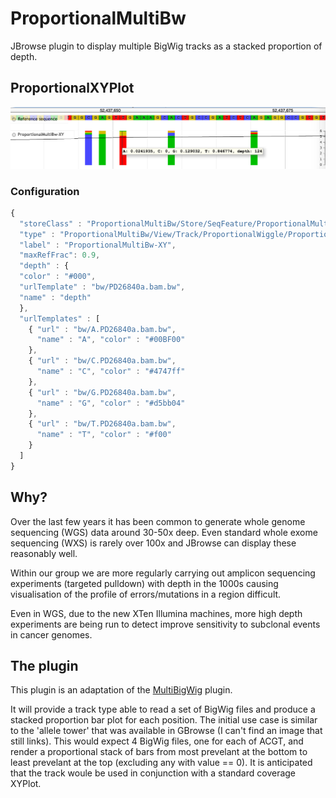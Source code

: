 # ProportionalMultiBw
JBrowse plugin to display multiple BigWig tracks as a stacked proportion of depth.

## ProportionalXYPlot
![ProportionalXYPlot example image](img/XY.png)

### Configuration

```js
{
  "storeClass" : "ProportionalMultiBw/Store/SeqFeature/ProportionalMultiBw",
  "type" : "ProportionalMultiBw/View/Track/ProportionalWiggle/ProportionalXYPlot",
  "label" : "ProportionalMultiBw-XY",
  "maxRefFrac": 0.9,
  "depth" : {
  "color" : "#000",
  "urlTemplate" : "bw/PD26840a.bam.bw",
  "name" : "depth"
  },
  "urlTemplates" : [
    { "url" : "bw/A.PD26840a.bam.bw",
      "name" : "A", "color" : "#00BF00"
    },
    { "url" : "bw/C.PD26840a.bam.bw",
      "name" : "C", "color" : "#4747ff"
    },
    { "url" : "bw/G.PD26840a.bam.bw",
      "name" : "G", "color" : "#d5bb04"
    },
    { "url" : "bw/T.PD26840a.bam.bw",
      "name" : "T", "color" : "#f00"
    }
  ]
}
```

## Why?
Over the last few years it has been common to generate whole genome sequencing (WGS) data
around 30-50x deep.  Even standard whole exome sequencing (WXS) is rarely over 100x and
JBrowse can display these reasonably well.

Within our group we are more regularly carrying out amplicon sequencing experiments (targeted pulldown)
with depth in the 1000s causing visualisation of the profile of errors/mutations in a region difficult.

Even in WGS, due to the new XTen Illumina machines, more high depth experiments are being run to detect
improve sensitivity to subclonal events in cancer genomes.

## The plugin
This plugin is an adaptation of the [MultiBigWig](https://github.com/elsiklab/multibigwig) plugin.

It will provide a track type able to read a set of BigWig files and produce a stacked proportion bar
plot for each position.  The initial use case is similar to the 'allele tower' that was available in
GBrowse (I can't find an image that still links).  This would expect 4 BigWig files, one for each of
ACGT, and render a proportional stack of bars from most prevelant at the bottom to least prevelant at
the top (excluding any with value == 0).  It is anticipated that the track woule be used in conjunction
with a standard coverage XYPlot.
